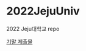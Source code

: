 # 2022JejuUniv
2022 Jeju대학교 repo

[기말 제출물](https://docs.google.com/document/d/10BUXs0gs7wG5LQwn_eFypObYKS3hEC9cruDwP_Jdfy0/edit?usp=sharing)
